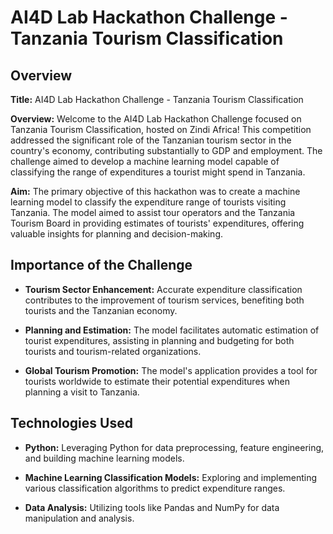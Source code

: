 # AI4D Lab Hackathon Challenge - Tanzania Tourism Classification

## Overview

**Title:** AI4D Lab Hackathon Challenge - Tanzania Tourism Classification

**Overview:**
Welcome to the AI4D Lab Hackathon Challenge focused on Tanzania Tourism Classification, hosted on Zindi Africa! This competition addressed the significant role of the Tanzanian tourism sector in the country's economy, contributing substantially to GDP and employment. The challenge aimed to develop a machine learning model capable of classifying the range of expenditures a tourist might spend in Tanzania.

**Aim:**
The primary objective of this hackathon was to create a machine learning model to classify the expenditure range of tourists visiting Tanzania. The model aimed to assist tour operators and the Tanzania Tourism Board in providing estimates of tourists' expenditures, offering valuable insights for planning and decision-making.

## Importance of the Challenge

- **Tourism Sector Enhancement:** Accurate expenditure classification contributes to the improvement of tourism services, benefiting both tourists and the Tanzanian economy.

- **Planning and Estimation:** The model facilitates automatic estimation of tourist expenditures, assisting in planning and budgeting for both tourists and tourism-related organizations.

- **Global Tourism Promotion:** The model's application provides a tool for tourists worldwide to estimate their potential expenditures when planning a visit to Tanzania.

## Technologies Used

- **Python:** Leveraging Python for data preprocessing, feature engineering, and building machine learning models.

- **Machine Learning Classification Models:** Exploring and implementing various classification algorithms to predict expenditure ranges.

- **Data Analysis:** Utilizing tools like Pandas and NumPy for data manipulation and analysis.
